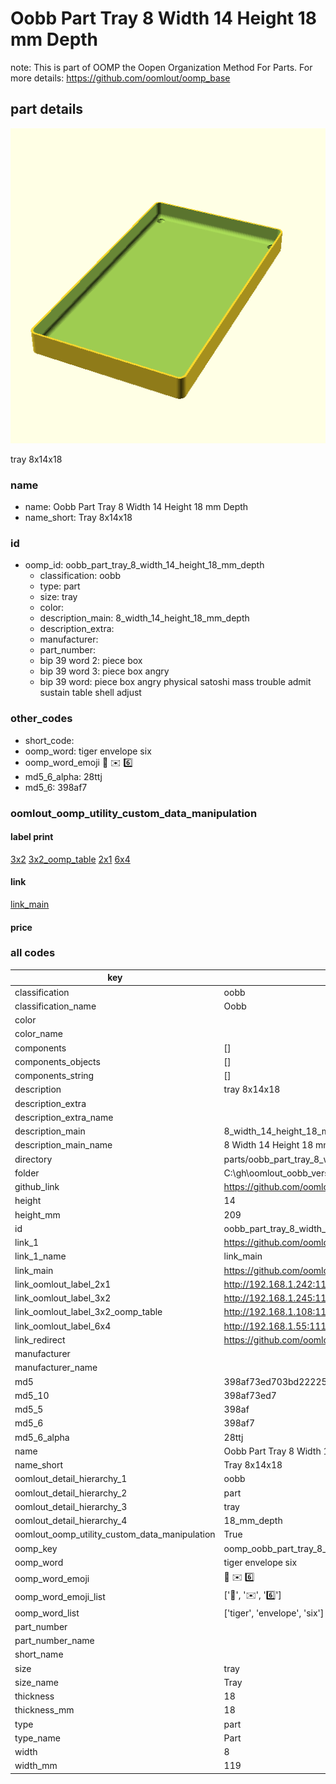 # Oobb Part Tray 8 Width 14 Height 18 mm Depth  

note: This is part of OOMP the Oopen Organization Method For Parts. For more details: https://github.com/oomlout/oomp_base

##  part details
  

[![](3dpr.png)](3dpr.png)

tray 8x14x18



### name
* name: Oobb Part Tray 8 Width 14 Height 18 mm Depth
* name_short: Tray 8x14x18 
### id
* oomp_id: oobb_part_tray_8_width_14_height_18_mm_depth
  * classification: oobb
  * type: part
  * size: tray
  * color: 
  * description_main: 8_width_14_height_18_mm_depth
  * description_extra: 
  * manufacturer: 
  * part_number: 
  * bip 39 word 2: piece box
  * bip 39 word 3: piece box angry
  * bip 39 word: piece box angry physical satoshi mass trouble admit sustain table shell adjust

### other_codes
* short_code: 
* oomp_word: tiger envelope six
* oomp_word_emoji :tiger: :envelope: :six:
* md5_6_alpha: 28ttj
* md5_6: 398af7






### oomlout_oomp_utility_custom_data_manipulation
#### label print
[3x2](http://192.168.1.245:1112/?label=oomp%2028ttj)
[3x2_oomp_table](http://192.168.1.108:1112/?label=oomp%2028ttj)
[2x1](http://192.168.1.242:1112/?label=oomp%2028ttj)
[6x4](http://192.168.1.55:1112/?label=oomp%2028ttj)    

#### link

[link_main](https://github.com/oomlout/oomlout_oobb_version_4_generated_parts/tree/main/navigation_oomp/oobb/part/tray/8_width_14_height_18_mm_depth/part)                              

#### price







### all codes 
| key | value |  
| --- | --- |  
| classification | oobb |  
| classification_name | Oobb |  
| color |  |  
| color_name |  |  
| components | [] |  
| components_objects | [] |  
| components_string | [] |  
| description | tray 8x14x18 |  
| description_extra |  |  
| description_extra_name |  |  
| description_main | 8_width_14_height_18_mm_depth |  
| description_main_name | 8 Width 14 Height 18 mm Depth |  
| directory | parts/oobb_part_tray_8_width_14_height_18_mm_depth |  
| folder | C:\gh\oomlout_oobb_version_4_generated_parts\parts\oobb_part_tray_8_width_14_height_18_mm_depth |  
| github_link | https://github.com/oomlout/oomlout_oomp_part_src/tree/main/parts/oobb_part_tray_8_width_14_height_18_mm_depth |  
| height | 14 |  
| height_mm | 209 |  
| id | oobb_part_tray_8_width_14_height_18_mm_depth |  
| link_1 | https://github.com/oomlout/oomlout_oobb_version_4_generated_parts/tree/main/navigation_oomp/oobb/part/tray/8_width_14_height_18_mm_depth/part |  
| link_1_name | link_main |  
| link_main | https://github.com/oomlout/oomlout_oobb_version_4_generated_parts/tree/main/navigation_oomp/oobb/part/tray/8_width_14_height_18_mm_depth/part |  
| link_oomlout_label_2x1 | http://192.168.1.242:1112/?label=oomp%2028ttj |  
| link_oomlout_label_3x2 | http://192.168.1.245:1112/?label=oomp%2028ttj |  
| link_oomlout_label_3x2_oomp_table | http://192.168.1.108:1112/?label=oomp%2028ttj |  
| link_oomlout_label_6x4 | http://192.168.1.55:1112/?label=oomp%2028ttj |  
| link_redirect | https://github.com/oomlout/oomlout_oobb_version_4_generated_parts/tree/main/parts/oobb_tray_08_14_18 |  
| manufacturer |  |  
| manufacturer_name |  |  
| md5 | 398af73ed703bd22225fba3e11c6a523 |  
| md5_10 | 398af73ed7 |  
| md5_5 | 398af |  
| md5_6 | 398af7 |  
| md5_6_alpha | 28ttj |  
| name | Oobb Part Tray 8 Width 14 Height 18 mm Depth |  
| name_short | Tray 8x14x18  |  
| oomlout_detail_hierarchy_1 | oobb |  
| oomlout_detail_hierarchy_2 | part |  
| oomlout_detail_hierarchy_3 | tray |  
| oomlout_detail_hierarchy_4 | 18_mm_depth |  
| oomlout_oomp_utility_custom_data_manipulation | True |  
| oomp_key | oomp_oobb_part_tray_8_width_14_height_18_mm_depth |  
| oomp_word | tiger envelope six |  
| oomp_word_emoji | :tiger: :envelope: :six: |  
| oomp_word_emoji_list | [':tiger:', ':envelope:', ':six:'] |  
| oomp_word_list | ['tiger', 'envelope', 'six'] |  
| part_number |  |  
| part_number_name |  |  
| short_name |  |  
| size | tray |  
| size_name | Tray |  
| thickness | 18 |  
| thickness_mm | 18 |  
| type | part |  
| type_name | Part |  
| width | 8 |  
| width_mm | 119 |  
